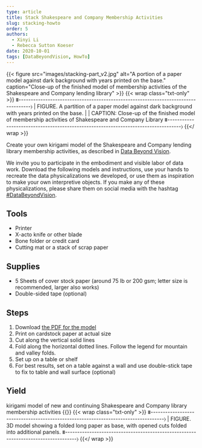 ```yaml
---
type: article
title: Stack Shakespeare and Company Membership Activities
slug: stacking-howto
order: 5
authors:
  - Xinyi Li
  - Rebecca Sutton Koeser
date: 2020-10-01
tags: [DataBeyondVision, HowTo]
---
```


{{< figure src="images/stacking-part_v2.jpg" alt="A portion of a paper model against dark background with years printed on the base." caption="Close-up of the finished model of membership activities of the Shakespeare and Company lending library" >}}
{{< wrap class="txt-only" >}}
⩩-----------------------------------------------------------------------------------⟩
| FIGURE. A partition of a paper model against dark background with years printed on the base.
|
| CAPTION: Close-up of the finished model of membership activities of Shakespeare and Company Library
⩩-----------------------------------------------------------------------------------⟩
{{</ wrap >}}

Create your own kirigami model of the Shakespeare and Company lending library membership activities, as described in [Data Beyond Vision](https://startwords.cdh.princeton.edu/issues/1/data-beyond-vision).

We invite you to participate in the embodiment and visible labor of data work. Download the following models and instructions, use your hands to recreate the data physicalizations we developed, or use them as inspiration to make your own interpretive objects. If you make any of these physicalizations, please share them on social media with the hashtag [#DataBeyondVision](https://twitter.com/search?q=(%23DataBeyondVision)).

## Tools
- Printer
- X-acto knife or other blade
- Bone folder or credit card
- Cutting mat or a stack of scrap paper
## Supplies
- 5 Sheets of cover stock paper (around 75 lb or 200 gsm; letter size is recommended, larger also works)
- Double-sided tape (optional)
## Steps
1. Download [the PDF for the model](stacking-chart_instructions.pdf)
2. Print on cardstock paper at actual size
3. Cut along the vertical solid lines
4. Fold along the horizontal dotted lines. Follow the legend for mountain and valley folds.
5. Set up on a table or shelf
6. For best results, set on a table against a wall and use double-stick tape to fix to table and wall surface (optional)
## Yield
kirigami model of new and continuing Shakespeare and Company library membership activities
{{<sketchfab id="96403a4659414537b470f03da96d7a88" alt="3D model showing a folded long paper as base, with opened cuts folded into additional panels." pdf-img="images/modeling-3d-alt.jpg" pdf-alt="Three photos from multiple angles showing a folded long paper as base, with opened cuts folded into additional panels.">}}
{{< wrap class="txt-only" >}}
⩩-----------------------------------------------------------------------------------⟩
| FIGURE. 3D model showing a folded long paper as base, with opened cuts folded into additional panels.
⩩-----------------------------------------------------------------------------------⟩
{{</ wrap >}}

